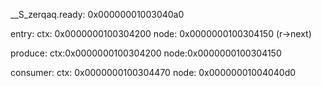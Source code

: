 __S_zerqaq.ready:
0x00000001003040a0

entry:
ctx: 0x0000000100304200
node: 0x0000000100304150 (r->next)

produce:
ctx:0x0000000100304200
node:0x0000000100304150

consumer:
ctx: 0x0000000100304470
node: 0x00000001004040d0